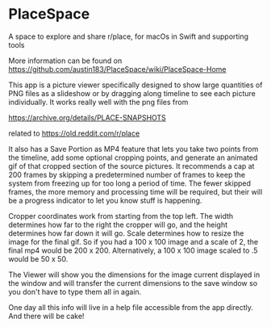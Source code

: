 # PlaceSpace
A space to explore and share r/place, for macOs in Swift
 and supporting tools
 
More information can be found on https://github.com/austin183/PlaceSpace/wiki/PlaceSpace-Home

This app is a picture viewer specifically designed to show large quantities of PNG files as a slideshow or by dragging along timeline to see each picture individually.  It works really well with the png files from

https://archive.org/details/PLACE-SNAPSHOTS

related to https://old.reddit.com/r/place

It also has a Save Portion as MP4 feature that lets you take two points from the timeline, add some optional cropping points, and generate an animated gif of that cropped section of the source pictures.  It recommends a cap at 200 frames by skipping a predetermined number of frames to keep the system from freezing up for too long a period of time.  The fewer skipped frames, the more memory and processing time will be required, but their will be a progress indicator to let you know stuff is happening.

Cropper coordinates work from starting from the top left.  The width determines how far to the right the cropper will go, and the height determines how far down it will go.  Scale determines how to resize the image for the final gif.  So if you had a 100 x 100 image and a scale of 2, the final mp4 would be 200 x 200.  Alternatively, a 100 x 100 image scaled to .5 would be 50 x 50.

The Viewer will show you the dimensions for the image current displayed in the window and will transfer the current dimensions to the save window so you don't have to type them all in again.

One day all this info will live in a help file accessible from the app directly.  And there will be cake!
